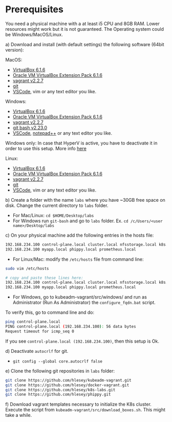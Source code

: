 # Prerequisites

You need a physical machine with a at least i5 CPU and 8GB RAM. Lower resources
might work but it is not guaranteed. The Operating system could be
Windows/MacOS/Linux.

a) Download and install (with default settings) the following software (64bit
version):

MacOS:

- [VirtualBox 6.1.6](https://download.virtualbox.org/virtualbox/6.1.6)
- [Oracle VM VirtualBox Extension Pack
  6.1.6](https://download.virtualbox.org/virtualbox/6.1.6/Oracle_VM_VirtualBox_Extension_Pack-6.1.6.vbox-extpack)
- [vagrant v2.2.7](https://releases.hashicorp.com/vagrant/2.2.7/)
- [git](https://git-scm.com/book/en/v2/Getting-Started-Installing-Git)
- [VSCode](https://code.visualstudio.com/download), vim or any text editor you
  like.

Windows:

- [VirtualBox 6.1.6](https://download.virtualbox.org/virtualbox/6.1.6)
- [Oracle VM VirtualBox Extension Pack
  6.1.6](https://download.virtualbox.org/virtualbox/6.1.6/Oracle_VM_VirtualBox_Extension_Pack-6.1.6.vbox-extpack)
- [vagrant v2.2.7](https://releases.hashicorp.com/vagrant/2.2.7/)
- [git bash
  v2.23.0](https://github.com/git-for-windows/git/releases/download/v2.23.0.windows.1/Git-2.23.0-64-bit.exe)
- [VSCode](https://code.visualstudio.com/download),
  [notepad++](https://notepad-plus-plus.org/download) or any text editor you
  like.

Windows only: In case that HyperV is active, you have to deactivate it in order
to use this setup. More info
[here](https://support.microsoft.com/en-us/help/3204980/virtualization-applications-do-not-work-together-with-hyper-v-device-g)

Linux:

- [VirtualBox 6.1.6](https://download.virtualbox.org/virtualbox/6.1.6)
- [Oracle VM VirtualBox Extension Pack
  6.1.6](https://download.virtualbox.org/virtualbox/6.1.6/Oracle_VM_VirtualBox_Extension_Pack-6.1.6.vbox-extpack)
- [vagrant v2.2.7](https://releases.hashicorp.com/vagrant/2.2.7/)
- [git](https://git-scm.com/book/en/v2/Getting-Started-Installing-Git)
- [VSCode](https://code.visualstudio.com/download), vim or any text editor you
  like.

b) Create a folder with the name `labs` where you have ~30GB free space on disk.
Change the current directory to `labs` folder.

- For Mac/Linux: `cd $HOME/Desktop/labs`
- For Windows run `git-bash` and go to `labs` folder. Ex. `cd /c/Users/<user
  name>/Desktop/labs`

c) On your physical machine add the following entries in the hosts file:

```bash
192.168.234.100 control-plane.local cluster.local nfsstorage.local k8s.local
192.168.234.100 myapp.local phippy.local prometheus.local
```

- For Linux/Mac: modify the `/etc/hosts` file from command line:

```bash
sudo vim /etc/hosts

# copy and paste these lines here:
192.168.234.100 control-plane.local cluster.local nfsstorage.local k8s.local
192.168.234.100 myapp.local phippy.local prometheus.local
```

- For Windows, go to kubeadm-vagrant/src/windows/ and run as Administrator (Run
  As Administrator) the `configure_fqdn.bat` script.

To verify this, go to command line and do:

```bash
ping control-plane.local
PING control-plane.local (192.168.234.100): 56 data bytes
Request timeout for icmp_seq 0
```

If you see `control-plane.local (192.168.234.100)`, then this setup is Ok.

d) Deactivate `autocrlf` for git.

- `git config --global core.autocrlf false`

e) Clone the following git repositories in `labs` folder:

```bash
git clone https://github.com/hlesey/kubeadm-vagrant.git
git clone https://github.com/hlesey/docker-vagrant.git
git clone https://github.com/hlesey/k8s-labs.git
git clone https://github.com/hlesey/phippy.git
```

f) Download vagrant templates necessary to initialize the K8s cluster. Execute
the script from `kubeadm-vagrant/src/download_boxes.sh`. This might take a
while.
